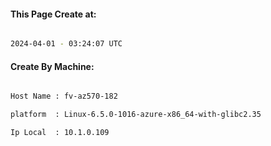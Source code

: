 
   
#### This Page Create at:

```bash

2024-04-01 - 03:24:07 UTC

```

#### Create By Machine:

```bash

Host Name : fv-az570-182

platform  : Linux-6.5.0-1016-azure-x86_64-with-glibc2.35

Ip Local  : 10.1.0.109

```

